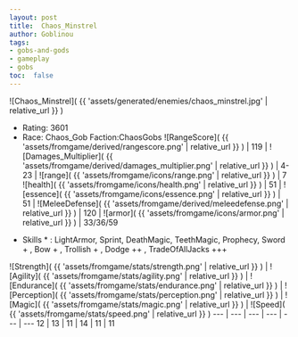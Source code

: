```yaml
---
layout: post
title:  Chaos_Minstrel
author: Goblinou
tags:
- gobs-and-gods
- gameplay
- gobs
toc:  false
---
```


![Chaos_Minstrel]( {{ 'assets/generated/enemies/chaos_minstrel.jpg' | relative_url }} )
- Rating: 3601
- Race: Chaos_Gob  Faction:ChaosGobs
![RangeScore]( {{ 'assets/fromgame/derived/rangescore.png' | relative_url }} ) | 119 | ![Damages_Multiplier]( {{ 'assets/fromgame/derived/damages_multiplier.png' | relative_url }} ) | 4-23 | ![range]( {{ 'assets/fromgame/icons/range.png' | relative_url }} ) | 7
![health]( {{ 'assets/fromgame/icons/health.png' | relative_url }} ) | 51 | ![essence]( {{ 'assets/fromgame/icons/essence.png' | relative_url }} ) | 51 | ![MeleeDefense]( {{ 'assets/fromgame/derived/meleedefense.png' | relative_url }} ) | 120 | ![armor]( {{ 'assets/fromgame/icons/armor.png' | relative_url }} ) | 33/36/59
* Skills * : LightArmor, Sprint, DeathMagic, TeethMagic, Prophecy, Sword + , Bow + , Trollish + , Dodge ++ , TradeOfAllJacks +++ 

![Strength]( {{ 'assets/fromgame/stats/strength.png' | relative_url }} ) | ![Agility]( {{ 'assets/fromgame/stats/agility.png' | relative_url }} ) | ![Endurance]( {{ 'assets/fromgame/stats/endurance.png' | relative_url }} ) | ![Perception]( {{ 'assets/fromgame/stats/perception.png' | relative_url }} ) | ![Magic]( {{ 'assets/fromgame/stats/magic.png' | relative_url }} ) | ![Speed]( {{ 'assets/fromgame/stats/speed.png' | relative_url }} )
--- | --- | --- | --- | --- | ---
12 | 13 | 11 | 14 | 11 | 11
